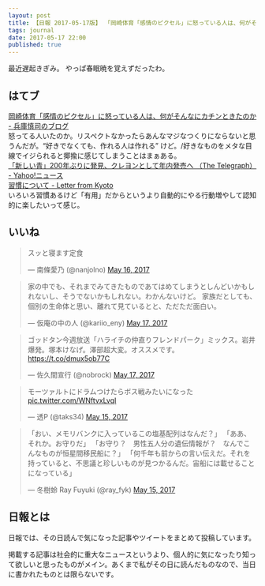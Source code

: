 ```yaml
---
layout: post
title: 【日報 2017-05-17版】 「岡崎体育「感情のピクセル」に怒っている人は、何がそんなにカチンときたのか」他
tags: journal
date: 2017-05-17 22:00
published: true
---
```

最近遅起きぎみ。
やっぱ春眠暁を覚えずだったわ。

## はてブ

<div class="news"><a href="http://shinjihyogo.hateblo.jp/entry/2017/05/17/172541" target="_blank">岡崎体育「感情のピクセル」に怒っている人は、何がそんなにカチンときたのか - 兵庫慎司のブログ</a>
<div class="newscomme">怒ってる人いたのか。リスペクトなかったらあんなマジなつくりにならないと思うんだが。“好きでなくても、作れる人は作れる” けど。/好きなものをメタな目線でイジられると揶揄に感じてしまうことはまぁある。
</div>
</div>

<div class="news"><a href="https://headlines.yahoo.co.jp/hl?a=20170516-00010000-clc_teleg-int" target="_blank">「新しい青」200年ぶりに発見、クレヨンとして年内発売へ （The Telegraph） - Yahoo!ニュース</a>
<div class="newscomme"></div>
</div>

<div class="news"><a href="http://lfk.hatenablog.com/entry/2017/05/16/210000" target="_blank">習慣について - Letter from Kyoto</a>
<div class="newscomme">いろいろ習慣あるけど「有用」だからというより自動的にやる行動増やして認知的に楽したいって感じ。
</div>
</div>


## いいね

 <blockquote class="twitter-tweet"><p lang="ja" dir="ltr">スッと寝ます定食</p>&mdash; 南條愛乃 (@nanjolno) <a href="https://twitter.com/nanjolno/status/864531180208533504">May 16, 2017</a></blockquote>
<script async src="//platform.twitter.com/widgets.js" charset="utf-8"></script> 
 
 
<blockquote class="twitter-tweet"><p lang="ja" dir="ltr">家の中でも、それまでみてきたものであてはめてしまうとしんどいかもしれないし、そうでないかもしれない。わかんないけど。 
家族だとしても、個別の生命体と思い、離れて見ているとと、ただただ面白い。</p>&mdash; 仮庵の中の人 (@kariio_eny) <a href="https://twitter.com/kariio_eny/status/864676679490260992">May 17, 2017</a></blockquote>
<script async src="//platform.twitter.com/widgets.js" charset="utf-8"></script> 
 
 
<blockquote class="twitter-tweet"><p lang="ja" dir="ltr">ゴッドタン今週放送「ハライチの仲直りフレンドパーク」ミックス。岩井爆発。塚本けなげ。澤部超大変。オススメです。 <a href="https://t.co/dmux5ob77C">https://t.co/dmux5ob77C</a></p>&mdash; 佐久間宣行 (@nobrock) <a href="https://twitter.com/nobrock/status/864778092908294146">May 17, 2017</a></blockquote>
<script async src="//platform.twitter.com/widgets.js" charset="utf-8"></script> 
 
 
<blockquote class="twitter-tweet"><p lang="ja" dir="ltr">モーツァルトにドラムつけたらボス戦みたいになった <a href="https://t.co/WNftvxLvqI">pic.twitter.com/WNftvxLvqI</a></p>&mdash; 透P (@taks34) <a href="https://twitter.com/taks34/status/864144675409510400">May 15, 2017</a></blockquote>
<script async src="//platform.twitter.com/widgets.js" charset="utf-8"></script> 
 
 
<blockquote class="twitter-tweet"><p lang="ja" dir="ltr">「おい、メモリバンクに入っているこの塩基配列はなんだ？」 
「ああ、それか。お守りだ」 
「お守り？　男性五人分の遺伝情報が？　なんでこんなものが恒星間移民船に？」 
「何千年も前からの言い伝えだ。それを持っていると、不思議と珍しいものが見つかるんだ。宙船には載せることになっている」</p>&mdash; 冬樹蛉 Ray Fuyuki (@ray_fyk) <a href="https://twitter.com/ray_fyk/status/864237798911377408">May 15, 2017</a></blockquote>
<script async src="//platform.twitter.com/widgets.js" charset="utf-8"></script> 
 

## 日報とは

日報では、その日読んで気になった記事やツイートをまとめて投稿しています。

掲載する記事は社会的に重大なニュースというより、個人的に気になったり知って欲しいと思ったものがメイン。あくまで私がその日に読んだものなので、当日に書かれたものとは限らないです。